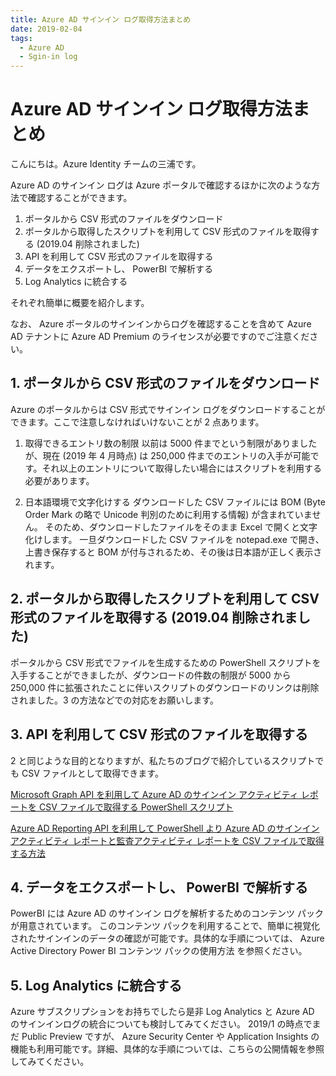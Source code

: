 ```yaml
---
title: Azure AD サインイン ログ取得方法まとめ
date: 2019-02-04
tags:
  - Azure AD
  - Sgin-in log
---
```


# Azure AD サインイン ログ取得方法まとめ

こんにちは。Azure Identity チームの三浦です。

Azure AD のサインイン ログは Azure ポータルで確認するほかに次のような方法で確認することができます。
 
1. ポータルから CSV 形式のファイルをダウンロード
2. ポータルから取得したスクリプトを利用して CSV 形式のファイルを取得する (2019.04 削除されました)
3. API を利用して CSV 形式のファイルを取得する
4. データをエクスポートし、 PowerBI で解析する
5. Log Analytics に統合する
 

それぞれ簡単に概要を紹介します。

なお、 Azure ポータルのサインインからログを確認することを含めて Azure AD テナントに Azure AD Premium のライセンスが必要ですのでご注意ください。
 
## 1. ポータルから CSV 形式のファイルをダウンロード
Azure のポータルからは CSV 形式でサインイン ログをダウンロードすることができます。ここで注意しなければいけないことが 2 点あります。
 
1) 取得できるエントリ数の制限
以前は 5000 件までという制限がありましたが、現在 (2019 年 4 月時点) は 250,000 件までのエントリの入手が可能です。それ以上のエントリについて取得したい場合にはスクリプトを利用する必要があります。
 
2) 日本語環境で文字化けする
ダウンロードした CSV ファイルには BOM (Byte Order Mark の略で Unicode 判別のために利用する情報) が含まれていません。
そのため、ダウンロードしたファイルをそのまま Excel で開くと文字化けします。
一旦ダウンロードした CSV ファイルを notepad.exe で開き、上書き保存すると BOM が付与されるため、その後は日本語が正しく表示されます。
 
## 2. ポータルから取得したスクリプトを利用して CSV 形式のファイルを取得する (2019.04 削除されました)
ポータルから CSV 形式でファイルを生成するための PowerShell スクリプトを入手することができましたが、ダウンロードの件数の制限が 5000 から 250,000 件に拡張されたことに伴いスクリプトのダウンロードのリンクは削除されました。3 の方法などでの対応をお願いします。
 
## 3. API を利用して CSV 形式のファイルを取得する
2 と同じような目的となりますが、私たちのブログで紹介しているスクリプトでも CSV ファイルとして取得できます。
 
[Microsoft Graph API を利用して Azure AD のサインイン アクティビティ レポートを CSV ファイルで取得する PowerShell スクリプト](https://github.com/jpazureid/blog/blob/master/azure-active-directory/microsoft-graph-api-signin-activity-reports.md)

[Azure AD Reporting API を利用して PowerShell より Azure AD のサインイン アクティビティ レポートと監査アクティビティ レポートを CSV ファイルで取得する方法](https://github.com/jpazureid/blog/blob/master/azure-active-directory/azure-ad-reporting-api.md)

## 4. データをエクスポートし、 PowerBI で解析する
PowerBI には Azure AD のサインイン ログを解析するためのコンテンツ パックが用意されています。
このコンテンツ パックを利用することで、簡単に視覚化されたサインインのデータの確認が可能です。具体的な手順については、 Azure Active Directory Power BI コンテンツ パックの使用方法 を参照ください。
 
## 5. Log Analytics に統合する
Azure サブスクリプションをお持ちでしたら是非 Log Analytics と Azure AD のサインインログの統合についても検討してみてください。
2019/1 の時点でまだ Public Preview ですが、 Azure Security Center や Application Insights の機能も利用可能です。詳細、具体的な手順については、こちらの公開情報を参照してみてください。